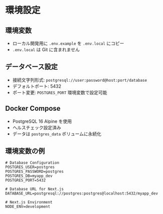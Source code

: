 # 環境設定

## 環境変数
- ローカル開発用に `.env.example` を `.env.local` にコピー
- `.env.local` は Git に含まれません

## データベース設定
- 接続文字列形式: `postgresql://user:password@host:port/database`
- デフォルトポート: 5432
- ポート変更: `POSTGRES_PORT` 環境変数で設定可能

## Docker Compose
- PostgreSQL 16 Alpine を使用
- ヘルスチェック設定済み
- データは `postgres_data` ボリュームに永続化

## 環境変数の例
```env
# Database Configuration
POSTGRES_USER=postgres
POSTGRES_PASSWORD=postgres
POSTGRES_DB=myapp_dev
POSTGRES_PORT=5432

# Database URL for Next.js
DATABASE_URL=postgresql://postgres:postgres@localhost:5432/myapp_dev

# Next.js Environment
NODE_ENV=development
```